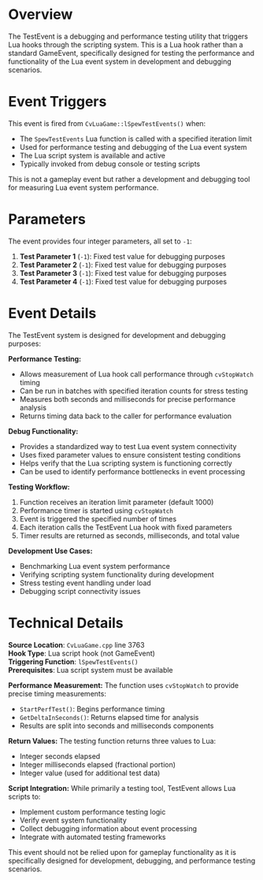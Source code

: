 # Overview

The TestEvent is a debugging and performance testing utility that triggers Lua hooks through the scripting system. This is a Lua hook rather than a standard GameEvent, specifically designed for testing the performance and functionality of the Lua event system in development and debugging scenarios.

# Event Triggers

This event is fired from `CvLuaGame::lSpewTestEvents()` when:
- The `SpewTestEvents` Lua function is called with a specified iteration limit
- Used for performance testing and debugging of the Lua event system
- The Lua script system is available and active
- Typically invoked from debug console or testing scripts

This is not a gameplay event but rather a development and debugging tool for measuring Lua event system performance.

# Parameters

The event provides four integer parameters, all set to `-1`:

1. **Test Parameter 1** (`-1`): Fixed test value for debugging purposes
2. **Test Parameter 2** (`-1`): Fixed test value for debugging purposes  
3. **Test Parameter 3** (`-1`): Fixed test value for debugging purposes
4. **Test Parameter 4** (`-1`): Fixed test value for debugging purposes

# Event Details

The TestEvent system is designed for development and debugging purposes:

**Performance Testing:**
- Allows measurement of Lua hook call performance through `cvStopWatch` timing
- Can be run in batches with specified iteration counts for stress testing
- Measures both seconds and milliseconds for precise performance analysis
- Returns timing data back to the caller for performance evaluation

**Debug Functionality:**
- Provides a standardized way to test Lua event system connectivity
- Uses fixed parameter values to ensure consistent testing conditions
- Helps verify that the Lua scripting system is functioning correctly
- Can be used to identify performance bottlenecks in event processing

**Testing Workflow:**
1. Function receives an iteration limit parameter (default 1000)
2. Performance timer is started using `cvStopWatch`
3. Event is triggered the specified number of times
4. Each iteration calls the TestEvent Lua hook with fixed parameters
5. Timer results are returned as seconds, milliseconds, and total value

**Development Use Cases:**
- Benchmarking Lua event system performance
- Verifying scripting system functionality during development
- Stress testing event handling under load
- Debugging script connectivity issues

# Technical Details

**Source Location**: `CvLuaGame.cpp` line 3763  
**Hook Type**: Lua script hook (not GameEvent)  
**Triggering Function**: `lSpewTestEvents()`  
**Prerequisites**: Lua script system must be available  

**Performance Measurement:**
The function uses `cvStopWatch` to provide precise timing measurements:
- `StartPerfTest()`: Begins performance timing
- `GetDeltaInSeconds()`: Returns elapsed time for analysis
- Results are split into seconds and milliseconds components

**Return Values:**
The testing function returns three values to Lua:
- Integer seconds elapsed
- Integer milliseconds elapsed (fractional portion)
- Integer value (used for additional test data)

**Script Integration:**
While primarily a testing tool, TestEvent allows Lua scripts to:
- Implement custom performance testing logic
- Verify event system functionality
- Collect debugging information about event processing
- Integrate with automated testing frameworks

This event should not be relied upon for gameplay functionality as it is specifically designed for development, debugging, and performance testing scenarios.